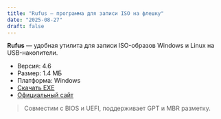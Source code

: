 ```yaml
---
title: "Rufus — программа для записи ISO на флешку"
date: "2025-08-27"
draft: false
---
```


**Rufus** — удобная утилита для записи ISO-образов Windows и Linux на USB-накопители.  

- Версия: 4.6  
- Размер: 1.4 МБ  
- Платформа: Windows  
- [Скачать EXE](https://github.com/pbatard/rufus/releases/download/v4.6/rufus-4.6.exe)
- [Официальный сайт](https://rufus.ie/)

> Совместим с BIOS и UEFI, поддерживает GPT и MBR разметку.
